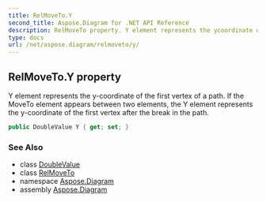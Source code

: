 ```yaml
---
title: RelMoveTo.Y
second_title: Aspose.Diagram for .NET API Reference
description: RelMoveTo property. Y element represents the ycoordinate of the first vertex of a path. If the MoveTo element appears between two elements the Y element represents the ycoordinate of the first vertex after the break in the path
type: docs
url: /net/aspose.diagram/relmoveto/y/
---
```

## RelMoveTo.Y property

Y element represents the y-coordinate of the first vertex of a path. If the MoveTo element appears between two elements, the Y element represents the y-coordinate of the first vertex after the break in the path.

```csharp
public DoubleValue Y { get; set; }
```

### See Also

* class [DoubleValue](../../doublevalue/)
* class [RelMoveTo](../)
* namespace [Aspose.Diagram](../../relmoveto/)
* assembly [Aspose.Diagram](../../../)


